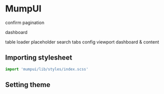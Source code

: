 # MumpUI

confirm
pagination

dashboard

table
loader
placeholder
search
tabs
config
viewport dashboard & content

## Importing stylesheet

```jsx
import 'mumpui/lib/styles/index.scss'
```

## Setting theme
